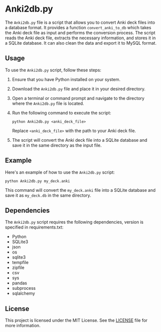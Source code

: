 # Anki2db.py

The `Anki2db.py` file is a script that allows you to convert Anki deck files into a database format. It provides a function `convert_anki_to_db` which takes the Anki deck file as input and performs the conversion process. The script reads the Anki deck file, extracts the necessary information, and stores it in a SQLite database. It can also clean the data and export it to MySQL format.

## Usage

To use the `Anki2db.py` script, follow these steps:

1. Ensure that you have Python installed on your system.
2. Download the `Anki2db.py` file and place it in your desired directory.
3. Open a terminal or command prompt and navigate to the directory where the `Anki2db.py` file is located.
4. Run the following command to execute the script:

   ```
   python Anki2db.py <anki_deck_file>
   ```

   Replace `<anki_deck_file>` with the path to your Anki deck file.

5. The script will convert the Anki deck file into a SQLite database and save it in the same directory as the input file.

## Example

Here's an example of how to use the `Anki2db.py` script:

```
python Anki2db.py my_deck.anki
```

This command will convert the `my_deck.anki` file into a SQLite database and save it as `my_deck.db` in the same directory.

## Dependencies

The `Anki2db.py` script requires the following dependencies, version is specified in requirements.txt:

- Python 
- SQLite3
- json
- os
- sqlite3
- tempfile
- zipfile
- csv
- sys
- pandas
- subprocess
- sqlalchemy


## License

This project is licensed under the MIT License. See the [LICENSE](LICENSE) file for more information.


